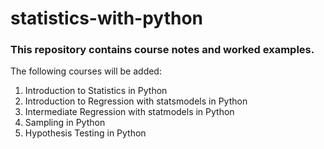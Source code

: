 # statistics-with-python

### This repository contains course notes and worked examples.

The following courses will be added:

1. Introduction to Statistics in Python
2. Introduction to Regression with statsmodels in Python
3. Intermediate Regression with statmodels in Python
4. Sampling in Python
5. Hypothesis Testing in Python
